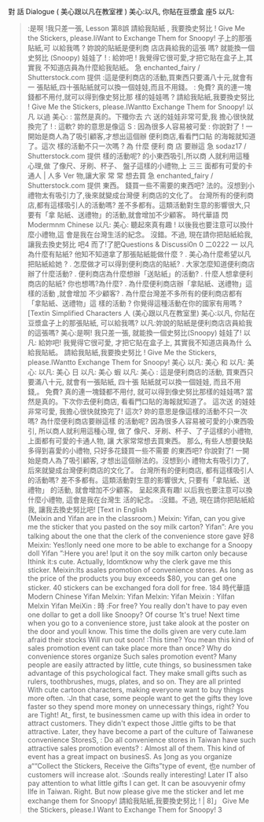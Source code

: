 對 話 Dialogue
( 美心跟以凡在教室裡 )
美心:以凡, 你貼在豆漿盒  座5
以凡:
> :是啊 !我只差一張,
Lesson
第8誤       請給我貼紙 ,
我要換史努比 !
Give Me the Stickers, please.IiWant to
Exchange Them for Snoopy!
子上的那張貼紙,可
以給我嗎 ?
妳說的貼紙是便利商
店店員給我的這張
嗎?
就能換一個史努比
(Snoopy) 娃娃了 !
: 給妳吧 ! 我覺得它很可愛,才把它貼在盒子上,其實我
不知道店員為什麼給我貼紙。
急 enchanted_fairy / Shutterstock.com 提供
> :這是便利商店的活動,買東西只要滿八十元,就會有一
張貼紙,四十張貼紙就可以換一個娃娃,而且不用錢。
: 免費? 真的連一塊錢都不用付,就可以得到像史努比那
樣的娃娃嗎 ?
請給我貼紙,我要換史努比 !
Give Me the Stickers, please.IWantto Exchange Them for Snoopy!
以凡
以過
美心:
> : 當然是真的。下殲你去
六
送的娃娃非常可愛,我
擔心很快就換完了 !
: 這軟? 妳的意思是像這
S : 因為很多人容易被可愛
: 你說對了 ! 一開始是商人為了吸引顧客,才想出這個辦
便利商店,看看門口貼
的海報就知道了。這次
樣的活動不只一次嗎 ?
為 什麼 便利 商 店 要辦這           急 sodaz17 / Shutterstock.com 提供
樣的活動呢?
的小東西吸引,所以商
人就利用這種心理,做
了像尺、牙刷、杯子、
盤子這樣的小禮物,上         三三
面都有可愛的卡通人 |  人多 Ver
物,讓大家 常 常 想去買      急 enchanted_fairy / Shutterstock.com 提供
東西。
錢買一些不需要的東西吧?
法的。沒想到小禮物太有吸引力了,後來就變成台灣便
利商店的文化了。
台灣所有的便利商店,都有這樣吸引人的活動嗎?
差不多都有。這類活動對生意的影響很大,只要有「拿
貼紙、送禮物」的活動,就會增加不少顧客。
時代華語     閃
Modermnm Chinese
以凡:
美心:
聽起來真有趣 ! 以後我也要注意可以換什麼小禮物,這
會是我在台灣生活的紀念。
沒錯。不過, 現在請你把貼紙給我,讓我去換史努比
吧4
而了!了肥Questions & Discussi0n
0 二0222 一
以凡為什麼有貼紙? 他知不知道拿了那張貼紙能做什麼 ?
. 美心為什麼希望以凡把貼紙給她 ?
. 怎麼做才可以得到便利商店的貼紙?
. 大家怎麼知道便利商店辦了什麼活動?
. 便利商店為什麼想辦「送貼紙」的活動?
. 什麼人想拿便利商店的貼紙? 你也想嗎?為什麼?
. 為什麼便利商店辦「拿貼紙、送禮物」這樣的活動 ,就會增加
不少顧客?
. 為什麼台灣差不多所有的便利商店都有「拿貼紙、送禮物」這
樣的活動 ? 你覺得這種活動在你的國家有用嗎 ?
[Textin Simplified Characters 人
(美心跟以凡在教室里)
美心:以凡, 你貼在豆漿盒子上的那張貼紙, 可以給我嗎?
以凡:妳說的貼紙是便利商店店員給我的這張嗎?
美心:是啊! 我只差一張, 就能換一個史努比(Snoopy) 娃娃了!
以凡: 給妳吧! 我覺得它很可愛, 才把它貼在盒子上, 其實我不知道店員為什
么給我貼紙。
請給我貼紙,我要換史努比 !
Give Me the Stickers, please.IWantto Exchange Them for Snoopy!
美心
以凡:
美心  和
以凡:
美心:
以凡:
美心 日
以凡:
美心  蝦
以凡:
美心
: 這是便利商店的活動, 買東西只要滿八十元, 就會有一張貼紙, 四十張
貼紙就可以換一個娃娃, 而且不用錢,。
免費? 真的連一塊錢都不用付, 就可以得到像史努比那樣的娃娃嗎?
當然是真的。下次你去便利商店, 看看門口貼的海報就知道了。 這次送
的娃娃非常可愛, 我擔心很快就換完了!
這次? 妳的意思是像這樣的活動不只一次嗎? 為什麼便利商店要辦這樣
的活動呢?
因為很多人容易被可愛的小東西吸引, 所以商人就利用這種心理, 做了
像尺、牙刷、杯子、了子這樣的小禮物, 上面都有可愛的卡通人物, 讓
大家常常想去買東西。
那么, 有些人想要快點多得到喜愛的小禮物, 只好多花錢買一些不需要
的東西吧?
你說對了! 一開始是商人為了吸引顧客, 才想出這個辦法的。沒想到小
禮物太有吸引力了, 后來就變成台灣便利商店的文化了。
台灣所有的便利商店, 都有這樣吸引人的活動嗎?
差不多都有。這類活動對生意的影響很大, 只要有「拿貼紙、送禮物」
的活動, 就會增加不少顧客。
呈起來真有趣! 以后我也要注意可以換什麼小禮物, 這會是我在台灣生
活的紀念。
:沒錯。不過, 現在請你把貼紙給我, 讓我去換史努比吧!
[Text in English \
(Meixin and Yifan are in the classroom.)
Meixin: Yifan, can you give me the sticker that you pasted on the soy milk carton?
Yifan”: Are you talking about the one that the clerk of the convenience store gave
好8
Meixin: Yes!Ionly need one more to be able to exchange for a Snoopy doll
Yifan ”:Here you are! Iput it on the soy milk carton only because Ithink it:s cute.
Actually, Idomtknow why the clerk gave me this sticker.
Meixin:Its asales promotion of convenience stores. As long as the price of the
products you buy exceeds $80, you can get one sticker. 40 stickers can be
exchanged fora doll for free.
184
時代華語
Modern Chinese
Yifan
Melxin:
Yifan
Melxin:
Yifan
Meixin :
Yilfan
Melxin
Yifan
MeiXin :
時
:For free? You really don't have to pay even one dollar to get a doll like
Snoopy?
Of course 1t's true! Next time when you go to a convenience store, just
take alook at the poster on the door and youll know. This time the dolls
given are very cute.Iam afraid their stocks Will run out soon!
:This time? You mean this kind of sales promotion event can take place
more than once? Why do convenience stores organize Such sales
promotion event?
Many people are easily attracted by little, cute things, so businessmen take
advantage of this psychological fact. They make small gifts such as rulers,
toothbrushes, mugs, plates, and so on. They are all printed With cute
cartoon characters, making everyone want to buy things more often.
:Jn that case, some people want to get the gifts they love faster so they
spend more money on unnecessary things, right?
You are Tight! At_ first, te businessmen came up with this idea in order to
attract customers. They didn't expect those Jittle gifts to be that attractive.
Later, they have become a part of the culture of Taiwanese convenience
StoresS,
: Do all convenience stores in Taiwan have such attractive sales promotion
events?
: Almost all of them. This kind of event has a great impact on businesS. As
]ong as you organize a““Collect the Stickers, Receive the Gifts”type of
event, 也e number of customers will increase alot.
:Sounds really interesting! Later IT also pay attention to what little gifts I
can get. It can be asouvyenir ofmy llfe in Taiwan.
Right. But now please give me the sticker and let me exchange them for
Snoopy!
請給我貼紙,我要換史努比 !    | 8]」
Give Me the Stickers, please.I Want to Exchange Them for Snoopy!        3
